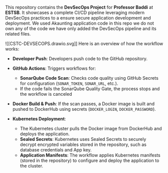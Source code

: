 
This repository contains the **DevSecOps Project** for **Professor Baddi** at **ESTSB**. It showcases a complete CI/CD pipeline leveraging modern DevSecOps practices to a ensure secure application development and deployment.
We used Akaunting application code in this repo we do not own any of the code we have only added  the DevSecOps pipeline  and its related files.

![[CSTC-DEVSECOPS.drawio.svg]]
Here is an overview of how the workflow works: 
- **Developer Push**: Developers push code to the GitHub repository.

- **GitHub Actions**: Triggers workflows for:
    - **SonarQube Code Scan**: Checks code quality using GitHub Secrets for configuration (`SONAR_TOKEN`, `SONAR_URL`, etc.).
    - If the code fails the SonarQube Quality Gate, the process stops and the workflow is canceled
- **Docker Build & Push**: If the scan passes, a Docker image is built and pushed to DockerHub using secrets (`DOCKER_LOGIN`, `DOCKER_PASSWORD`).

- **Kubernetes Deployment**:
	- The Kubernetes cluster pulls the Docker image from DockerHub and deploys the application.
	- **Sealed Secrets**: Kubernetes uses Sealed Secrets to securely decrypt encrypted variables stored in the repository, such as database credentials and App key.
	- **Application Manifests**: The workflow applies Kubernetes manifests (stored in the repository) to configure and deploy the application to the cluster.